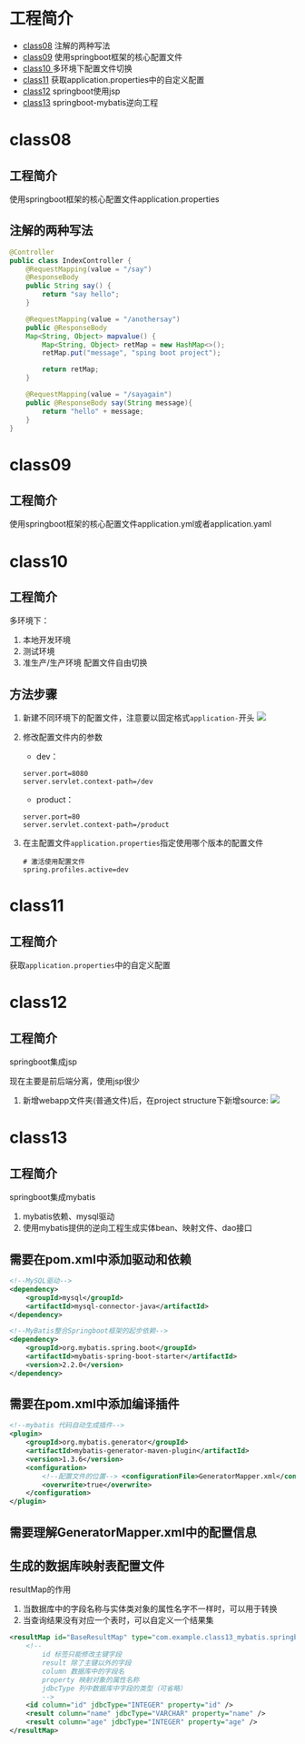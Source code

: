 # 工程简介
- [class08](#class08) 注解的两种写法
- [class09](#class09) 使用springboot框架的核心配置文件
- <a href="#class10">class10 </a>多环境下配置文件切换
- [class11](#class11) 获取application.properties中的自定义配置
- [class12](#class12) springboot使用jsp
- [class13](#class13) springboot-mybatis逆向工程
# class08
##  工程简介
使用springboot框架的核心配置文件application.properties

## 注解的两种写法

```java
@Controller
public class IndexController {
    @RequestMapping(value = "/say")
    @ResponseBody
    public String say() {
        return "say hello";
    }

    @RequestMapping(value = "/anothersay")
    public @ResponseBody
    Map<String, Object> mapvalue() {
        Map<String, Object> retMap = new HashMap<>();
        retMap.put("message", "sping boot project");

        return retMap;
    }

    @RequestMapping(value = "/sayagain")
    public @ResponseBody say(String message){
        return "hello" + message;
    }
}
```

# class09

## 工程简介
使用springboot框架的核心配置文件application.yml或者application.yaml

# class10

## 工程简介

多环境下：
1. 本地开发环境
2. 测试环境
3. 准生产/生产环境
配置文件自由切换


## 方法步骤
1. 新建不同环境下的配置文件，注意要以固定格式`application-`开头
   ![](https://gitee.com/leekinghou/image/raw/master/img/20220110221139.png)
2. 修改配置文件内的参数
    - dev：
    ```
    server.port=8080
    server.servlet.context-path=/dev
    ```

    - product：
    ```
   server.port=80
   server.servlet.context-path=/product
    ```
3. 在主配置文件`application.properties`指定使用哪个版本的配置文件
    ```
    # 激活使用配置文件
    spring.profiles.active=dev
    ```

# class11
## 工程简介

获取`application.properties`中的自定义配置


# class12  
## 工程简介

springboot集成jsp

现在主要是前后端分离，使用jsp很少

1. 新增webapp文件夹(普通文件)后，在project structure下新增source:
   ![](https://gitee.com/leekinghou/image/raw/master/img/20220111174651.png)

# class13  
## 工程简介

springboot集成mybatis
1. mybatis依赖、mysql驱动
2. 使用mybatis提供的逆向工程生成实体bean、映射文件、dao接口

## 需要在pom.xml中添加驱动和依赖
```xml
<!--MySQL驱动-->
<dependency>
    <groupId>mysql</groupId>
    <artifactId>mysql-connector-java</artifactId>
</dependency>

<!--MyBatis整合Springboot框架的起步依赖-->
<dependency>
    <groupId>org.mybatis.spring.boot</groupId>
    <artifactId>mybatis-spring-boot-starter</artifactId>
    <version>2.2.0</version>
</dependency>
```

## 需要在pom.xml中添加编译插件
```xml
<!--mybatis 代码自动生成插件-->
<plugin>
    <groupId>org.mybatis.generator</groupId>
    <artifactId>mybatis-generator-maven-plugin</artifactId>
    <version>1.3.6</version>
    <configuration>
        <!--配置文件的位置--> <configurationFile>GeneratorMapper.xml</configurationFile> <verbose>true</verbose>
        <overwrite>true</overwrite>
    </configuration>
</plugin>
```

## 需要理解GeneratorMapper.xml中的配置信息


## 生成的数据库映射表配置文件  
resultMap的作用  
1. 当数据库中的字段名称与实体类对象的属性名字不一样时，可以用于转换  
2. 当查询结果没有对应一个表时，可以自定义一个结果集  
```xml
<resultMap id="BaseResultMap" type="com.example.class13_mybatis.springboot.model.Student">
    <!--
        id 标签只能修改主键字段
        result 除了主键以外的字段
        column 数据库中的字段名
        property 映射对象的属性名称 
        jdbcType 列中数据库中字段的类型（可省略）
        -->
    <id column="id" jdbcType="INTEGER" property="id" />
    <result column="name" jdbcType="VARCHAR" property="name" />
    <result column="age" jdbcType="INTEGER" property="age" />
</resultMap>
```


